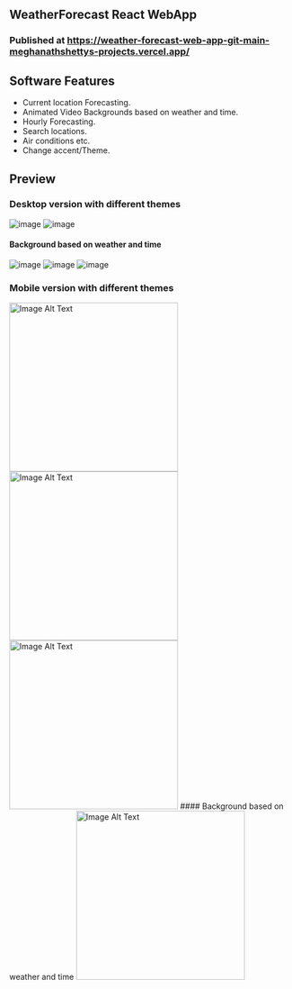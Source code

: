 ## WeatherForecast React WebApp

### Published at https://weather-forecast-web-app-git-main-meghanathshettys-projects.vercel.app/

## Software Features
* Current location Forecasting.
* Animated Video Backgrounds based on weather and time.
* Hourly Forecasting.
* Search locations.
* Air conditions etc.
* Change accent/Theme.

## Preview
### Desktop version with different themes
![image](https://github.com/MeghanathShetty/weatherForecast_WebApp/assets/127648939/90683963-8290-430e-a3fe-376ee7033c0d)
![image](https://github.com/MeghanathShetty/weatherForecast_WebApp/assets/127648939/45a0346d-9806-4ec7-bed3-ac4d4230b947)
#### Background based on weather and time
![image](https://github.com/MeghanathShetty/weatherForecast_WebApp/assets/127648939/6c7d4f2b-d85e-48f3-b54e-71f6a233fb6f)
![image](https://github.com/MeghanathShetty/weatherForecast_WebApp/assets/127648939/6feba333-abb4-415b-985a-cb48c89356d9)
![image](https://github.com/MeghanathShetty/weatherForecast_WebApp/assets/127648939/15997f57-9940-4a75-aa8c-00bf48593a84)


### Mobile version with different themes
<img src="https://github.com/MeghanathShetty/weatherForecast_WebApp/assets/127648939/2332e14c-257c-465e-b68e-d0490f73da85" alt="Image Alt Text" style="width:300px;" />
<img src="https://github.com/MeghanathShetty/weatherForecast_WebApp/assets/127648939/f45645b2-df87-4bd3-9058-608d944a96fe" alt="Image Alt Text" style="width:300px;" />
<img src="https://github.com/MeghanathShetty/weatherForecast_WebApp/assets/127648939/6d1450b6-3940-4867-afb8-b09906d15b4c" alt="Image Alt Text" style="width:300px;" />
#### Background based on weather and time
<img src="https://github.com/MeghanathShetty/weatherForecast_WebApp/assets/127648939/9e521e79-efd5-4870-8cc2-37a0ef424d4a" alt="Image Alt Text" style="width:300px;" />
